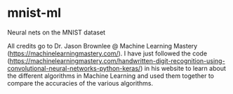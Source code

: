 # mnist-ml
Neural nets on the MNIST dataset

All credits go to Dr. Jason Brownlee @ Machine Learning Mastery (https://machinelearningmastery.com/). I have just followed the code (https://machinelearningmastery.com/handwritten-digit-recognition-using-convolutional-neural-networks-python-keras/) in his website to learn about the different algorithms in Machine Learning and used them together to compare the accuracies of the various algorithms.

